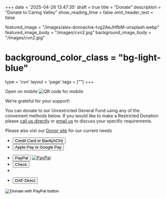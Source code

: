 +++
date = '2025-04-26 13:47:35'
draft = true
title = "Donate"
description = "Donate to Caring Valley"
show_reading_time = false
omit_header_text = false

featured_image = "/images/alex-donnachie-tvg2AeJHfbM-unsplash.webp"
featured_image_body = "/images/cvn2.jpg"
background_image_body = "/images/cvn2.jpg"
# background_color_class = "bg-light-blue"

type = 'cvn'
layout = 'page'
tags = [""]
+++

<div class="cf">
    <div class="f6 tc pl3 mw4 dn db-ns fr">
        Open on mobile
        <image src='{{<fixURL "/images/CVN-2025-Inner-Circle-DonateQR.png">}}' alt="QR code for mobile"/>
    </div>
    <p>We’re grateful for your support!</p>
    <p>You can donate to our <span class="green">Unrestricted General Fund</span> using any of the convenient methods below. If you would like to make a <span class="blue">Restricted Donation</span> please <a class="link" href='{{<fixURL "/contact" >}}'>call us directly</a> or <a href="mailto:donations@caringvalley.org" class="link">email us</a> to discuss your specific requirements.</p>
    <p>Please also vist our <a class="link dib" href='{{<fixURL "/donors" >}}'>Donor site</a> for our current needs</p>
 </div>
<div class="flex justify-around flex-wrap">
<!--more-->
    <ul class="w-30-ns flex flex-wrap items-center justify-around list pl0">
        <li>
            <button class="ba b--white br3 ph2 pv1 hover-gold bg-dark-green white"
                zeffy-form-link='https://www.zeffy.com/embed/ticketing/cvn-2025-inner-circle?modal=true'>
                Credit&nbsp;Card or Bank(ACH)
            </button>
        </li>
        <li>
            <button class="ba b--white dib br3 ph2 pv1 ma2 hover-gold bg-dark-blue white" onclick="document.location='https://www.zeffy.com/ticketing/cvn-2025-inner-circle'">
                Apple&nbsp;Pay or Google&nbsp;Pay
            </button>
        </li>
    </ul>
    <ul class="w-30-ns flex flex-wrap items-center justify-around list pl0">
        <li>
            <!-- <button class="br3 ph2 pv1 ma2 hover-white bg-gold dark-blue" onclick="document.location='https://www.paypal.com/ncp/payment/HFBP4XDQA6KSA'">
                PayPal
            </button>
            <button class="br3 ph2 pv1 ma2 hover-white bg-gold black" onclick="document.location='https://www.paypal.com/donate/?hosted_button_id=LB4F6Y74Y3P36'">
                PayPal
            </button> -->
            <button class="ba b--dark-blue br3 ph2 pv1 ma2 hover-blue bg-white dark-blue" onclick="document.location='https://www.paypal.com/donate/?hosted_button_id=AJP4243BPQNXQ'">
                PayPal
            </button>
            <a href="https://www.paypal.com/donate/?hosted_button_id=AJP4243BPQNXQ"><img src="/images/202505/pp_h_rgb.png" alt="PayPal" /></a>
            <!-- <div id="donate-button-container">
                <div id="donate-button"></div>
                <script src="https://www.paypalobjects.com/donate/sdk/donate-sdk.js" charset="UTF-8"></script>
                <script>
                    PayPal.Donation.Button({
                        env:'production',
                    hosted_button_id:'LB4F6Y74Y3P36',
                    image: {
                        src:'https://www.paypalobjects.com/en_US/i/btn/btn_donate_LG.gif',
                    alt:'Donate with PayPal button',
                    title:'PayPal - The safer, easier way to pay online!',
                    }
                    }).render('#donate-button');
                </script>
            </div> -->
            <div id="donate-button-container">
                <div id="donate-button"></div>
                <script src="https://www.paypalobjects.com/donate/sdk/donate-sdk.js" charset="UTF-8"></script>
                <script>
                    PayPal.Donation.Button({
                      env:'production',
                      hosted_button_id:'AJP4243BPQNXQ',
                      image: {
                        src:'/images/202505/pp_h_rgb.png',
                        alt:'Donate with PayPal button',
                        title:'PayPal - CVN General Fund',
                      }
                    }).render('#donate-button');
                </script>
            </div>
        </li>
        <li>
            <button class="ba b--white br3 ph2 pv1 ma2 hover-gray bg-light-orange white" onclick="document.location='https://www.zeffy.com/ticketing/cvn-2025-inner-circle'">Check</button>
        <li>
    </ul>
    <ul class="w-30-ns flex flex-wrap items-center justify-around list pl0">
        <li>
            <button class="br3 ph2 pv1 ma2 hover-gold bg-purple white" onclick="document.location='https://www.dafdirect.org/DAFDirect/daflink?_dafdirect_settings=MzMzMDQxMjI5XzIxMTFfYzI1MmZhMWUtOGM1Mi00OTg5LWIwYTItZDAxODBiNDcyNTM4&designatedText=R2VuZXJhbCBGdW5k&amountValue=MjY4'">DAF&nbsp;Direct</button>
        </li>
    </ul>  
</div>
<!-- <div class="tc">
  <p>OR<br>Scan to open this page on another device</P>
  <image src='{{<fixURL "/images/CVN-2025-Inner-Circle-DonateQR.png">}}'/>
</div> -->


<script src="https://zeffy-scripts.s3.ca-central-1.amazonaws.com/embed-form-script.min.js"></script>
<script src="https://www.paypal.com/sdk/js?client-id=BAAZUNwskl8tOC7pll96z540-X1nWh7o9xcDbS5XMIQkv0Y636awx6JyxyHd_It-OpgBkNaJSD5VCsugrg&components=hosted-buttons&enable-funding=venmo&currency=USD"></script>

<form action="https://www.paypal.com/donate" method="post" target="_top">
<input type="hidden" name="hosted_button_id" value="AJP4243BPQNXQ" />
<input type="image" class="w-25" src="/images/202505/pp_h_rgb.png" border="0" name="submit" title="PayPal - The safer, easier way to pay online!" alt="Donate with PayPal button" />
<img alt="" border="0" src="https://www.paypal.com/en_US/i/scr/pixel.gif" width="1" height="1" />
</form>


